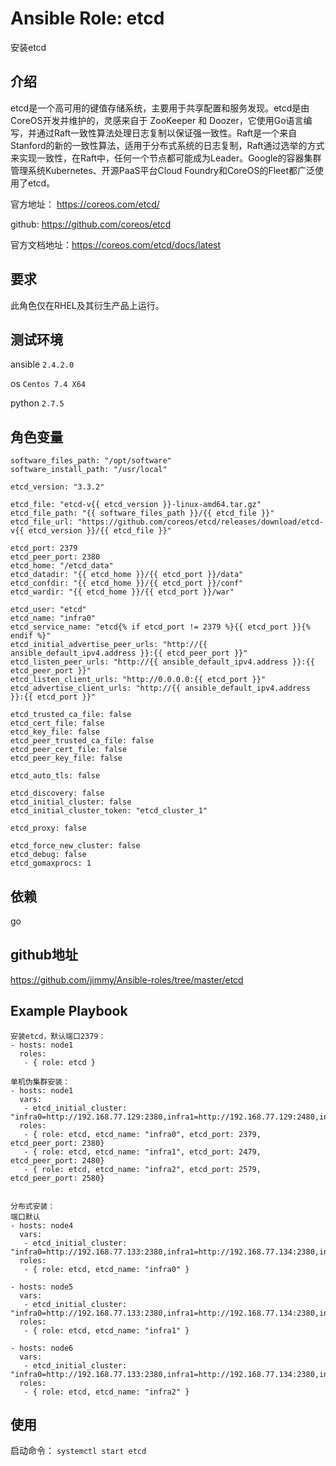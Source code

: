 # Ansible Role: etcd

安装etcd

## 介绍
etcd是一个高可用的键值存储系统，主要用于共享配置和服务发现。etcd是由CoreOS开发并维护的，灵感来自于 ZooKeeper 和 Doozer，它使用Go语言编写，并通过Raft一致性算法处理日志复制以保证强一致性。Raft是一个来自Stanford的新的一致性算法，适用于分布式系统的日志复制，Raft通过选举的方式来实现一致性，在Raft中，任何一个节点都可能成为Leader。Google的容器集群管理系统Kubernetes、开源PaaS平台Cloud Foundry和CoreOS的Fleet都广泛使用了etcd。

官方地址： https://coreos.com/etcd/

github: https://github.com/coreos/etcd

官方文档地址：https://coreos.com/etcd/docs/latest

## 要求

此角色仅在RHEL及其衍生产品上运行。

## 测试环境

ansible `2.4.2.0`

os `Centos 7.4 X64`

python `2.7.5`

## 角色变量
    software_files_path: "/opt/software"
    software_install_path: "/usr/local"

    etcd_version: "3.3.2"

    etcd_file: "etcd-v{{ etcd_version }}-linux-amd64.tar.gz"
    etcd_file_path: "{{ software_files_path }}/{{ etcd_file }}"
    etcd_file_url: "https://github.com/coreos/etcd/releases/download/etcd-v{{ etcd_version }}/{{ etcd_file }}"

    etcd_port: 2379
    etcd_peer_port: 2380
    etcd_home: "/etcd_data"
    etcd_datadir: "{{ etcd_home }}/{{ etcd_port }}/data"
    etcd_confdir: "{{ etcd_home }}/{{ etcd_port }}/conf"
    etcd_wardir: "{{ etcd_home }}/{{ etcd_port }}/war"

    etcd_user: "etcd"
    etcd_name: "infra0"
    etcd_service_name: "etcd{% if etcd_port != 2379 %}{{ etcd_port }}{% endif %}"
    etcd_initial_advertise_peer_urls: "http://{{ ansible_default_ipv4.address }}:{{ etcd_peer_port }}"
    etcd_listen_peer_urls: "http://{{ ansible_default_ipv4.address }}:{{ etcd_peer_port }}"
    etcd_listen_client_urls: "http://0.0.0.0:{{ etcd_port }}"
    etcd_advertise_client_urls: "http://{{ ansible_default_ipv4.address }}:{{ etcd_port }}"

    etcd_trusted_ca_file: false
    etcd_cert_file: false
    etcd_key_file: false
    etcd_peer_trusted_ca_file: false
    etcd_peer_cert_file: false
    etcd_peer_key_file: false

    etcd_auto_tls: false

    etcd_discovery: false
    etcd_initial_cluster: false
    etcd_initial_cluster_token: "etcd_cluster_1"

    etcd_proxy: false

    etcd_force_new_cluster: false
    etcd_debug: false
    etcd_gomaxprocs: 1

## 依赖

go

## github地址
https://github.com/jimmy/Ansible-roles/tree/master/etcd

## Example Playbook

    安装etcd，默认端口2379：
    - hosts: node1
      roles:
       - { role: etcd }

    单机伪集群安装：
    - hosts: node1
      vars:
       - etcd_initial_cluster: "infra0=http://192.168.77.129:2380,infra1=http://192.168.77.129:2480,infra2=http://192.168.77.129:2580"
      roles:
       - { role: etcd, etcd_name: "infra0", etcd_port: 2379, etcd_peer_port: 2380}
       - { role: etcd, etcd_name: "infra1", etcd_port: 2479, etcd_peer_port: 2480}
       - { role: etcd, etcd_name: "infra2", etcd_port: 2579, etcd_peer_port: 2580}


    分布式安装：
    端口默认
    - hosts: node4
      vars:
       - etcd_initial_cluster: "infra0=http://192.168.77.133:2380,infra1=http://192.168.77.134:2380,infra2=http://192.168.77.135:2380"
      roles:
       - { role: etcd, etcd_name: "infra0" }
    
    - hosts: node5
      vars:
       - etcd_initial_cluster: "infra0=http://192.168.77.133:2380,infra1=http://192.168.77.134:2380,infra2=http://192.168.77.135:2380"
      roles:
       - { role: etcd, etcd_name: "infra1" }
       
    - hosts: node6
      vars:
       - etcd_initial_cluster: "infra0=http://192.168.77.133:2380,infra1=http://192.168.77.134:2380,infra2=http://192.168.77.135:2380"
      roles:
       - { role: etcd, etcd_name: "infra2" }
    
## 使用
    
启动命令： `systemctl start etcd`